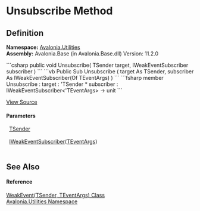 # Unsubscribe Method




## Definition
**Namespace:** <a href="N_Avalonia_Utilities">Avalonia.Utilities</a>  
**Assembly:** Avalonia.Base (in Avalonia.Base.dll) Version: 11.2.0

<Tabs groupId="api-code-preview">
<TabItem value="csharp" label="C#">
```csharp
public void Unsubscribe(
	TSender target,
	IWeakEventSubscriber<TEventArgs> subscriber
)
```
</TabItem>
<TabItem value="vb" label="VB">
```vb
Public Sub Unsubscribe ( 
	target As TSender,
	subscriber As IWeakEventSubscriber(Of TEventArgs)
)
```
</TabItem>
<TabItem value="fsharp" label="F#">
```fsharp
member Unsubscribe : 
        target : 'TSender * 
        subscriber : IWeakEventSubscriber<'TEventArgs> -> unit 
```
</TabItem>
</Tabs>



<a href="https://github.com/AvaloniaUI/Avalonia/tree/master/src/Avalonia.Base/Utilities/WeakEvent.cs#L40" title="View the source code">View Source</a>



#### Parameters
<dl><dt>  <a href="T_Avalonia_Utilities_WeakEvent_2">TSender</a></dt><dd> </dd><dt>  <a href="T_Avalonia_Utilities_IWeakEventSubscriber_1">IWeakEventSubscriber</a>(<a href="T_Avalonia_Utilities_WeakEvent_2">TEventArgs</a>)</dt><dd> </dd></dl>

## See Also


#### Reference
<a href="T_Avalonia_Utilities_WeakEvent_2">WeakEvent(TSender, TEventArgs) Class</a>  
<a href="N_Avalonia_Utilities">Avalonia.Utilities Namespace</a>  
